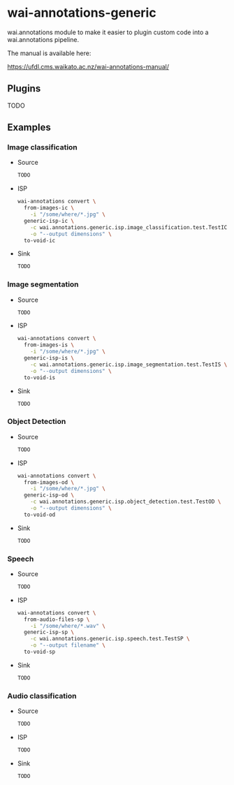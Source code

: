 # wai-annotations-generic
wai.annotations module to make it easier to plugin custom code into a wai.annotations pipeline.

The manual is available here:

https://ufdl.cms.waikato.ac.nz/wai-annotations-manual/

## Plugins

TODO

## Examples

### Image classification

* Source
  ```bash
  TODO
  ```
  
* ISP
  ```bash
  wai-annotations convert \
    from-images-ic \
      -i "/some/where/*.jpg" \
    generic-isp-ic \
      -c wai.annotations.generic.isp.image_classification.test.TestIC \
      -o "--output dimensions" \
    to-void-ic
  ```

* Sink
  ```bash
  TODO
  ```

### Image segmentation

* Source
  ```bash
  TODO
  ```

* ISP
  ```bash
  wai-annotations convert \
    from-images-is \
      -i "/some/where/*.jpg" \
    generic-isp-is \
      -c wai.annotations.generic.isp.image_segmentation.test.TestIS \
      -o "--output dimensions" \
    to-void-is
  ```

* Sink
  ```bash
  TODO
  ```

### Object Detection

* Source
  ```bash
  TODO
  ```

* ISP
  ```bash
  wai-annotations convert \
    from-images-od \
      -i "/some/where/*.jpg" \
    generic-isp-od \
      -c wai.annotations.generic.isp.object_detection.test.TestOD \
      -o "--output dimensions" \
    to-void-od
  ```

* Sink
  ```bash
  TODO
  ```

### Speech

* Source
  ```bash
  TODO
  ```

* ISP
  ```bash
  wai-annotations convert \
    from-audio-files-sp \
      -i "/some/where/*.wav" \
    generic-isp-sp \
      -c wai.annotations.generic.isp.speech.test.TestSP \
      -o "--output filename" \
    to-void-sp
  ```

* Sink
  ```bash
  TODO
  ```

### Audio classification

* Source
  ```bash
  TODO
  ```

* ISP
  ```bash
  TODO
  ```

* Sink
  ```bash
  TODO
  ```

